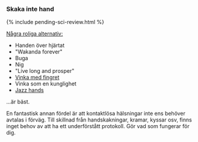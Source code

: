 ### Skaka inte hand 

{% include pending-sci-review.html %}

[Några roliga alternativ:](https://twitter.com/figgyjam/status/1234659499169857536)

 - Handen över hjärtat
 - "Wakanda forever"
 - Buga
 - Nig 
 - "Live long and prosper"
 - [Vinka med fingret](https://www.facebook.com/rashiphop/videos/224963291966743/UzpfSTU1ODc3NTY4NToxMDE1NzE2NTYzODMyNTY4Ng/?q=coronavirus&epa=FILTERS&filters=eyJycF9hdXRob3IiOiJ7XCJuYW1lXCI6XCJhdXRob3JfZnJpZW5kc19mZWVkXCIsXCJhcmdzXCI6XCJcIn0ifQ%3D%3D) 
 - Vinka som en kunglighet
 - [Jazz hands](https://www.thebroadwaybeat.com/post/cdc-urges-citizens-to-avoid-spreading-coronavirus-by-greeting-exclusively-with-jazz-hands) 

...är bäst. 

En fantastisk annan fördel är att kontaktlösa hälsningar inte ens behöver avtalas i förväg. Till skillnad från handskakningar, kramar, kyssar osv, finns inget behov av att ha ett underförstått protokoll. Gör vad som fungerar för dig.

